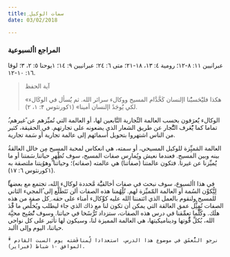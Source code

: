 ```yaml
---
title: ِسمات الوكيل
date: 03/02/2018

---
```


### المراجع األسبوعية
عبرانيين ١١: ٨-١٢؛ رومية ٤: ١٣، ١٨-٢١؛ متى ٦: ٢٤؛ عبرانيين ٩: ١٤؛ ١يوحنا ٥: ٢، ٣؛ لوقا ١٦: ١٠-١٢.

> <p>آية الحفظ</p>
> «هكذا فليَْحَسبُْنا اإلنسان كَخَّدَّام المسيح ووكالء سرائر الله. ثم يُُسأل في الوكَالء لكي يَُوجَدً اإلنسان أمينا»  (١كورنثوس ۴: ١، ۲).

ُالوكالء يَُعرَفون بحسب العالمة التِّجارية التَّابعين لها، أو العالمة التي تُميِّزهم عن ًغيرهم، تماما كما يُْعَرف التَُّّجار عن طريق الشعار الذي يضعونه على تجارتهم. في ِالحقيقة، كثير من الناس اشتهروا بتحويل أسمائهم إلى عالمة تجارية أو سَمة تجارية.

ُالعالمة المَميِِّزة للوكيل المسيحي، أو سمته، هي انعكاس لمحبة المسيح مِن خالل العالقة بينه وبين المسيح. فعندما نعيش ونُِمارِس صفات المسيح، سوف تُظِْهر حياتنا ِسَمتنا أو ما يَُميِّزنا عن غيرنا. فتكون عالمتنا (صفاتنا) هي عالمته (صفاته)؛ وحياتنا ِّوهوُيتنا ملتصقة به (١كورنثوس ٦: ١٧). 

ِّفي هذا األسبوع، سوف نبحث في صفات أخالقيَُّة مَّحددة لوكالء الله، تجتمع مع بعضها لِتُِّكوِّن السُمة أو العالمة المّميِّزة لهم. تُلِْهُمنا هذه الصفات ألن نَتَطَلَّع إلى ُالمجيء الثاني للمسيح ولنقوم بالعمل الذي ائتمننا الله عليه كوِّكالء أمناء على حقه. ِكل صفة من هذه الصفات تُمثُِّل عمق العالقة التي يمكن أن تكون لنا مع ذاك الذي جاء ليطلب ويُخلِّص ما قَْدَ هلَك. وكُلََّّما تعمِّقنا في درس هذه الصفات، ستزداد تََرُّسًخا في حياتنا. وسوف تُْصُبِح محبَِّة الله، بُكلِّ  قَُّوتها وديناميكيتها، هي العالمة المميزة لنا، وسيكون لها تأثير على كل نواحي حياتنا، اليوم وإلى األبد.

`َّ* نرجو التُّعمًق في موضوع هذا الدرس، استعدادا لُِمناقَشته يوم السبت القادم الموافق ١٠ شباط (فبراير). `